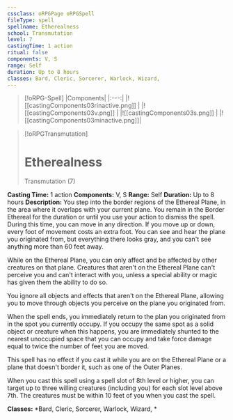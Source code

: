 ```yaml
---
cssclass: oRPGPage oRPGSpell
fileType: spell
spellname: Etherealness
school: Transmutation
level: 7
castingTime: 1 action
ritual: false
components: V, S
range: Self
duration: Up to 8 hours
classes: Bard, Cleric, Sorcerer, Warlock, Wizard,
---
```

> [!oRPG-Spell]
> |Components|
> |:---:|
> |![[castingComponents03rinactive.png]] |
> |![[castingComponents03v.png]] |
> |![[castingComponents03s.png]] |
> |![[castingComponents03minactive.png]]|

> [!oRPGTransmutation]
>#  Etherealness
> Transmutation  (7)

**Casting Time:** 1 action
**Components:** V, S
**Range:** Self
**Duration:**  Up to 8 hours
**Description:**
You step into the border regions of the Ethereal Plane, in the area where it overlaps with your current plane. You remain in the Border Ethereal for the duration or until you use your action to dismiss the spell. During this time, you can move in any direction. If you move up or down, every foot of movement costs an extra foot. You can see and hear the plane you originated from, but everything there looks gray, and you can't see anything more than 60 feet away.



 While on the Ethereal Plane, you can only affect and be affected by other creatures on that plane. Creatures that aren't on the Ethereal Plane can't perceive you and can't interact with you, unless a special ability or magic has given them the ability to do so.



 You ignore all objects and effects that aren't on the Ethereal Plane, allowing you to move through objects you perceive on the plane you originated from.



 When the spell ends, you immediately return to the plan you originated from in the spot you currently occupy.  If you occupy the same spot as a solid object or creature when this happens, you are immediately shunted to the nearest unoccupied space that you can occupy and take force damage equal to twice the number of feet you are moved.



 This spell has no effect if you cast it while you are on the Ethereal Plane or a plane that doesn't border it, such as one of the Outer Planes.

When you cast this spell using a spell slot of 8th level or higher, you can target up to three willing creatures (including you) for each slot level above 7th. The creatures must be within 10 feet of you when you cast the spell.

**Classes:**  *Bard, Cleric, Sorcerer, Warlock, Wizard, *


